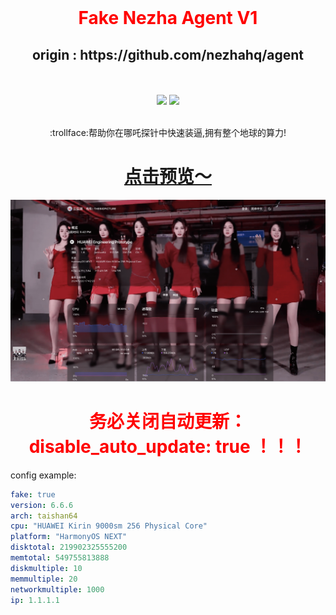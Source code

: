 <div align="center">
  <br>
  <h1 align="center" style="color:red"> Fake Nezha Agent V1</h1>
  <h2>origin :  https://github.com/nezhahq/agent</h2>
  <br><br>
<img src="https://img.shields.io/github/v/release/dysf888/fake-nezha-agent-v1?color=brightgreen&label=Fake-Nezha-Agent&style=for-the-badge&logo=github">&nbsp;<img src="https://img.shields.io/badge/Installer-v1.0.0-brightgreen?style=for-the-badge&logo=linux">
  <br>
  <br>
  <p>:trollface:帮助你在哪吒探针中快速装逼,拥有整个地球的算力! </b></p>
  <h1><a href="https://status.thebigpicture.top/server/13">点击预览～</a></h1>
</div>



![example](.github/example.webp)

  <h1 align="center" style="color:red"> 务必关闭自动更新：disable_auto_update: true ！！！</h1>

config example:
```yaml
fake: true
version: 6.6.6
arch: taishan64
cpu: "HUAWEI Kirin 9000sm 256 Physical Core"
platform: "HarmonyOS NEXT"
disktotal: 219902325555200
memtotal: 549755813888
diskmultiple: 10
memmultiple: 20
networkmultiple: 1000
ip: 1.1.1.1
```

